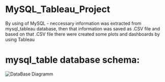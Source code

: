 # MySQL_Tableau_Project
By using of MySQL - neccessary information was extracted from mysql_tableau database, then that information was saved as .CSV file
and based on that .CSV file there were created some plots and dashboards by using Tableau

# mysql_table database schema:
![DataBase Diagramm](https://user-images.githubusercontent.com/106172218/187956959-d52c9083-d3c3-4dbc-9926-97ca0002e10a.JPG)
